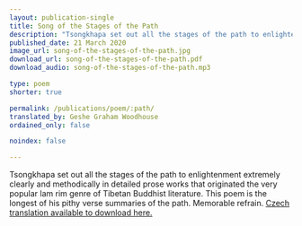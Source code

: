 ```yaml
---
layout: publication-single
title: Song of the Stages of the Path
description: "Tsongkhapa set out all the stages of the path to enlightenment extremely clearly and methodically in detailed prose works."
published_date: 21 March 2020
image_url: song-of-the-stages-of-the-path.jpg
download_url: song-of-the-stages-of-the-path.pdf
download_audio: song-of-the-stages-of-the-path.mp3

type: poem
shorter: true 

permalink: /publications/poem/:path/
translated_by: Geshe Graham Woodhouse
ordained_only: false

noindex: false

---
```


Tsongkhapa set out all the stages of the path to enlightenment extremely clearly and methodically in detailed prose works that originated the very popular lam rim genre of Tibetan Buddhist literature. This poem is the longest of his pithy verse summaries of the path. Memorable refrain. <a class="publication-single__link" title="Czech translation of the stages of the path to enlightenment" href="{{ site.url }}/files/song-of-the-stages-of-the-path-czech.pdf">Czech translation available to download here.</a>